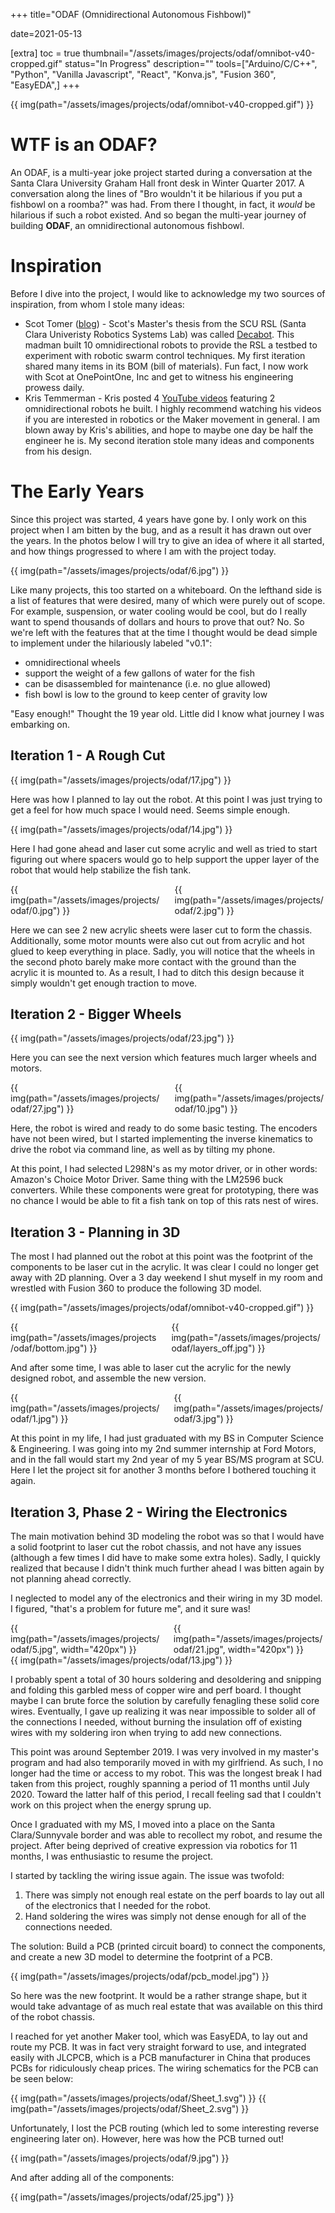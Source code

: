 +++
title="ODAF (Omnidirectional Autonomous Fishbowl)"

date=2021-05-13

[extra]
toc = true
thumbnail="/assets/images/projects/odaf/omnibot-v40-cropped.gif"
status="In Progress"
description=""
tools=["Arduino/C/C++", "Python", "Vanilla Javascript", "React", "Konva.js", "Fusion 360", "EasyEDA",]
+++

{{ img(path="/assets/images/projects/odaf/omnibot-v40-cropped.gif") }}

# WTF is an ODAF?

An ODAF, is a multi-year joke project started during a conversation at the Santa Clara University Graham Hall front desk in Winter Quarter 2017. A conversation along the lines of "Bro wouldn't it be hilarious if you put a fishbowl on a roomba?" was had. From there I thought, in fact, it _would_ be hilarious if such a robot existed. And so began the multi-year journey of building **ODAF**, an omnidirectional autonomous fishbowl.

# Inspiration

Before I dive into the project, I would like to acknowledge my two sources of inspiration, from whom I stole many ideas:

- Scot Tomer ([blog](torque.github.io)) - Scot's Master's thesis from the SCU RSL (Santa Clara Univeristy Robotics Systems Lab) was called [Decabot](https://magazine.scu.edu/magazines/fall-2017/here-come-the-decabots/). This madman built 10 omnidirectional robots to provide the RSL a testbed to experiment with robotic swarm control techniques. My first iteration shared many items in its BOM (bill of materials). Fun fact, I now work with Scot at OnePointOne, Inc and get to witness his engineering prowess daily.
- Kris Temmerman - Kris posted 4 [YouTube videos](https://www.youtube.com/watch?v=Q4cmc4eKXr0) featuring 2 omnidirectional robots he built. I highly recommend watching his videos if you are interested in robotics or the Maker movement in general. I am blown away by Kris's abilities, and hope to maybe one day be half the engineer he is. My second iteration stole many ideas and components from his design.

# The Early Years

Since this project was started, 4 years have gone by. I only work on this project when I am bitten by the bug, and as a result it has drawn out over the years. In the photos below I will try to give an idea of where it all started, and how things progressed to where I am with the project today.

{{ img(path="/assets/images/projects/odaf/6.jpg") }}

Like many projects, this too started on a whiteboard. On the lefthand side is a list of features that were desired, many of which were purely out of scope. For example, suspension, or water cooling would be cool, but do I really want to spend thousands of dollars and hours to prove that out? No. So we're left with the features that at the time I thought would be dead simple to implement under the hilariously labeled "v0.1":

- omnidirectional wheels
- support the weight of a few gallons of water for the fish
- can be disassembled for maintenance (i.e. no glue allowed)
- fish bowl is low to the ground to keep center of gravity low

"Easy enough!" Thought the 19 year old. Little did I know what journey I was embarking on.

## Iteration 1 - A Rough Cut

{{ img(path="/assets/images/projects/odaf/17.jpg") }}

Here was how I planned to lay out the robot. At this point I was just trying to get a feel for how much space I would need. Seems simple enough.

{{ img(path="/assets/images/projects/odaf/14.jpg") }}

Here I had gone ahead and laser cut some acrylic and well as tried to start figuring out where spacers would go to help support the upper layer of the robot that would help stabilize the fish tank.

<div class="columns is-centered">
    <div class="column has-text-centered">
        {{ img(path="/assets/images/projects/odaf/0.jpg") }}
    </div>
    <div class="column has-text-centered">
        {{ img(path="/assets/images/projects/odaf/2.jpg") }}
    </div>
</div>

Here we can see 2 new acrylic sheets were laser cut to form the chassis. Additionally, some motor mounts were also cut out from acrylic and hot glued to keep everything in place. Sadly, you will notice that the wheels in the second photo barely make more contact with the ground than the acrylic it is mounted to. As a result, I had to ditch this design because it simply wouldn't get enough traction to move.

## Iteration 2 - Bigger Wheels

{{ img(path="/assets/images/projects/odaf/23.jpg") }}

Here you can see the next version which features much larger wheels and motors.

<div class="columns is-centered">
    <div class="column has-text-centered">
        {{ img(path="/assets/images/projects/odaf/27.jpg") }}
    </div>
    <div class="column has-text-centered">
        {{ img(path="/assets/images/projects/odaf/10.jpg") }}
    </div>
</div>

Here, the robot is wired and ready to do some basic testing. The encoders have not been wired, but I started implementing the inverse kinematics to drive the robot via command line, as well as by tilting my phone.

At this point, I had selected L298N's as my motor driver, or in other words: Amazon's Choice Motor Driver. Same thing with the LM2596 buck converters. While these components were great for prototyping, there was no chance I would be able to fit a fish tank on top of this rats nest of wires.

## Iteration 3 - Planning in 3D

The most I had planned out the robot at this point was the footprint of the components to be laser cut in the acrylic. It was clear I could no longer get away with 2D planning. Over a 3 day weekend I shut myself in my room and wrestled with Fusion 360 to produce the following 3D model.

<!-- Ok I just ordered a 500 GB 980 Pro EVO off of Newegg because my windows computer SSD is broken and I can't overwrite the files, but I also want to copy them before I wipe it... And because I need to torrent video editing software to get my gif of my robot into a 16:9 ratio. So I just spent $130.79 to buy this thing, and until that gets here and I install Adobe Premeire or whatever software you can easily torrent, I have to stop working on this blog lol. -->

{{ img(path="/assets/images/projects/odaf/omnibot-v40-cropped.gif") }}

<div class="columns is-centered">
    <div class="column has-text-centered">
        {{ img(path="/assets/images/projects/odaf/bottom.jpg") }}
    </div>
    <div class="column has-text-centered">
        {{ img(path="/assets/images/projects/odaf/layers_off.jpg") }}
    </div>
</div>

And after some time, I was able to laser cut the acrylic for the newly designed robot, and assemble the new version.

<div class="columns is-centered">
    <div class="column has-text-centered">
        {{ img(path="/assets/images/projects/odaf/1.jpg") }}
    </div>
    <div class="column has-text-centered">
        {{ img(path="/assets/images/projects/odaf/3.jpg") }}
    </div>
</div>

At this point in my life, I had just graduated with my BS in Computer Science & Engineering. I was going into my 2nd summer internship at Ford Motors, and in the fall would start my 2nd year of my 5 year BS/MS program at SCU. Here I let the project sit for another 3 months before I bothered touching it again.

## Iteration 3, Phase 2 - Wiring the Electronics

The main motivation behind 3D modeling the robot was so that I would have a solid footprint to laser cut the robot chassis, and not have any issues (although a few times I did have to make some extra holes). Sadly, I quickly realized that because I didn't think much further ahead I was bitten again by not planning ahead correctly.

I neglected to model any of the electronics and their wiring in my 3D model. I figured, "that's a problem for future me", and it sure was!

<div class="columns is-centered">
    <div class="column has-text-centered">
        {{ img(path="/assets/images/projects/odaf/5.jpg", width="420px") }}
    </div>
    <div class="column has-text-centered">
        {{ img(path="/assets/images/projects/odaf/21.jpg", width="420px") }}
    </div>
</div>

<div class="columns is-centered">
    <div class="column has-text-centered">
        {{ img(path="/assets/images/projects/odaf/13.jpg") }}
    </div>
</div>

I probably spent a total of 30 hours soldering and desoldering and snipping and folding this garbled mess of copper wire and perf board. I thought maybe I can brute force the solution by carefully fenagling these solid core wires. Eventually, I gave up realizing it was near impossible to solder all of the connections I needed, without burning the insulation off of existing wires with my soldering iron when trying to add new connections.

This point was around September 2019. I was very involved in my master's program and had also temporarily moved in with my girlfriend. As such, I no longer had the time or access to my robot. This was the longest break I had taken from this project, roughly spanning a period of 11 months until July 2020. Toward the latter half of this period, I recall feeling sad that I couldn't work on this project when the energy sprung up.

Once I graduated with my MS, I moved into a place on the Santa Clara/Sunnyvale border and was able to recollect my robot, and resume the project. After being deprived of creative expression via robotics for 11 months, I was enthusiastic to resume the project.

I started by tackling the wiring issue again. The issue was twofold:

1. There was simply not enough real estate on the perf boards to lay out all of the electronics that I needed for the robot.
2. Hand soldering the wires was simply not dense enough for all of the connections needed.

The solution: Build a PCB (printed circuit board) to connect the components, and create a new 3D model to determine the footprint of a PCB.

{{ img(path="/assets/images/projects/odaf/pcb_model.jpg") }}

So here was the new footprint. It would be a rather strange shape, but it would take advantage of as much real estate that was available on this third of the robot chassis.

I reached for yet another Maker tool, which was EasyEDA, to lay out and route my PCB. It was in fact very straight forward to use, and integrated easily with JLCPCB, which is a PCB manufacturer in China that produces PCBs for ridiculously cheap prices. The wiring schematics for the PCB can be seen below:

{{ img(path="/assets/images/projects/odaf/Sheet_1.svg") }}
{{ img(path="/assets/images/projects/odaf/Sheet_2.svg") }}

Unfortunately, I lost the PCB routing (which led to some interesting reverse engineering later on). However, here was how the PCB turned out!

{{ img(path="/assets/images/projects/odaf/9.jpg") }}

And after adding all of the components:

{{ img(path="/assets/images/projects/odaf/25.jpg") }}

<!-- {{ img(path="/assets/images/posts/weekend-in-wine-country/hike-top-view.jpeg", width="420px") }} -->

<!-- This process lends itself to having to reverse engineer how I built or designed something because I forgot how I did it, and I didn't do a great job of keeping records (or for in the case of my PCB, lost files). This -->
